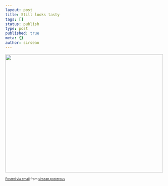 ```yaml
---
layout: post
title: Still looks tasty
tags: []
status: publish
type: post
published: true
meta: {}
author: sirsean
---
```

<p><a href='http://posterous.com/getfile/files.posterous.com/sirsean/1vvZTtBUjgeKJavBvFJeSgF4u2S3TBnJZCQiCVFuQYJ8R5Yh9MOXpmduMSJX/photo.jpg'><img src="http://posterous.com/getfile/files.posterous.com/sirsean/wD7uiFtlO0RhtfgpURFWNpXLbD9y2cBCIcKJLaQ4LtacIemhUgW9YbjxseCj/photo.jpg.scaled.500.jpg" width="500" height="375"></a></p> <p style="font-size: 10px;">  <a href="http://posterous.com">Posted via email</a>   from <a href="http://sirsean.posterous.com/still-looks-tasty">sirsean.posterous</a>  </p>
